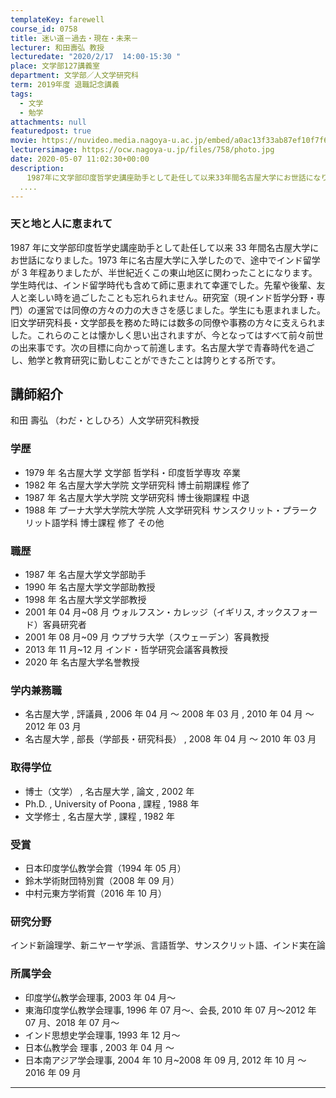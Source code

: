 ```yaml
---
templateKey: farewell
course_id: 0758
title: 迷い道－過去・現在・未来－
lecturer: 和田壽弘 教授
lecturedate: "2020/2/17  14:00-15:30 "
place: 文学部127講義室
department: 文学部／人文学研究科
term: 2019年度 退職記念講義
tags:
  - 文学
  - 勉学
attachments: null
featuredpost: true
movie: https://nuvideo.media.nagoya-u.ac.jp/embed/a0ac13f33ab87ef10f7f63343b21d39a08033d28
lecturersimage: https://ocw.nagoya-u.jp/files/758/photo.jpg
date: 2020-05-07 11:02:30+00:00
description:
  　1987年に文学部印度哲学史講座助手として赴任して以来33年間名古屋大学にお世話になりました。1973年に名古屋大学に入学したので、途中でインド留学が3年程ありましたが、半世紀近くこの東山地区に関わったことになります。学生時代は、インド留学時代も含めて師に恵まれて幸運でした。先輩や後輩、友人と楽しい時を過ごしたことも忘れられません。研究室（現インド哲学分野・専門）の運営では同僚の方々の力の大き
  ....
---
```


### 天と地と人に恵まれて

1987 年に文学部印度哲学史講座助手として赴任して以来 33 年間名古屋大学にお世話になりました。1973 年に名古屋大学に入学したので、途中でインド留学が 3 年程ありましたが、半世紀近くこの東山地区に関わったことになります。学生時代は、インド留学時代も含めて師に恵まれて幸運でした。先輩や後輩、友人と楽しい時を過ごしたことも忘れられません。研究室（現インド哲学分野・専門）の運営では同僚の方々の力の大きさを感じました。学生にも恵まれました。旧文学研究科長・文学部長を務めた時には数多の同僚や事務の方々に支えられました。これらのことは懐かしく思い出されますが、今となってはすべて前々前世の出来事です。次の目標に向かって前進します。名古屋大学で青春時代を過ごし、勉学と教育研究に勤しむことができたことは誇りとする所です。

## 講師紹介

和田 壽弘 （わだ・としひろ）人文学研究科教授

### 学歴

- 1979 年 名古屋大学 文学部 哲学科・印度哲学専攻 卒業
- 1982 年 名古屋大学大学院 文学研究科 博士前期課程 修了
- 1987 年 名古屋大学大学院 文学研究科 博士後期課程 中退
- 1988 年 プーナ大学大学院大学院 人文学研究科 サンスクリット・プラークリット語学科 博士課程 修了 その他

### 職歴

- 1987 年 名古屋大学文学部助手
- 1990 年 名古屋大学文学部助教授
- 1998 年 名古屋大学文学部教授
- 2001 年 04 月~08 月 ウォルフスン・カレッジ（イギリス, オックスフォード）客員研究者
- 2001 年 08 月~09 月 ウプサラ大学（スウェーデン）客員教授
- 2013 年 11 月~12 月 インド・哲学研究会議客員教授
- 2020 年 名古屋大学名誉教授

### 学内兼務職

- 名古屋大学 , 評議員 , 2006 年 04 月 ～ 2008 年 03 月 , 2010 年 04 月 ～ 2012 年 03 月
- 名古屋大学 , 部長（学部長・研究科長） , 2008 年 04 月 ～ 2010 年 03 月

### 取得学位

- 博士（文学） , 名古屋大学 , 論文 , 2002 年
- Ph.D. , University of Poona , 課程 , 1988 年
- 文学修士 , 名古屋大学 , 課程 , 1982 年

### 受賞

- 日本印度学仏教学会賞（1994 年 05 月）
- 鈴木学術財団特別賞（2008 年 09 月）
- 中村元東方学術賞（2016 年 10 月）

### 研究分野

インド新論理学、新ニヤーヤ学派、言語哲学、サンスクリット語、インド実在論

### 所属学会

- 印度学仏教学会理事, 2003 年 04 月〜
- 東海印度学仏教学会理事, 1996 年 07 月〜、会長, 2010 年 07 月〜2012 年 07 月、2018 年 07 月〜
- インド思想史学会理事, 1993 年 12 月〜
- 日本仏教学会 理事 , 2003 年 04 月 ～
- 日本南アジア学会理事, 2004 年 10 月~2008 年 09 月, 2012 年 10 月 ～ 2016 年 09 月

---
